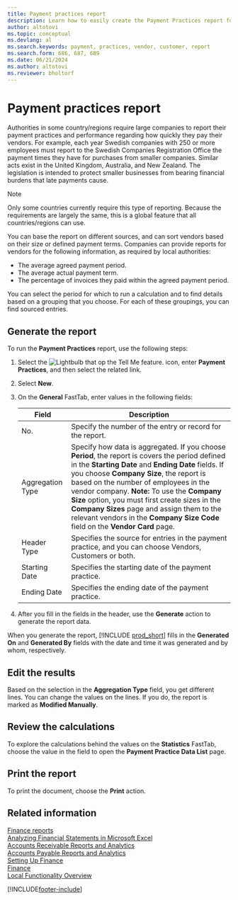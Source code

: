 ```yaml
---
title: Payment practices report
description: Learn how to easily create the Payment Practices report for vendors and customers. 
author: altotovi
ms.topic: conceptual
ms.devlang: al
ms.search.keywords: payment, practices, vendor, customer, report
ms.search.form: 686, 687, 689 
ms.date: 06/21/2024
ms.author: altotovi
ms.reviewer: bholtorf
--- 
```


# Payment practices report  

Authorities in some country/regions require large companies to report their payment practices and performance regarding how quickly they pay their vendors. For example, each year Swedish companies with 250 or more employees must report to the Swedish Companies Registration Office the payment times they have for purchases from smaller companies. Similar acts exist in the United Kingdom, Australia, and New Zealand. The legislation is intended to protect smaller businesses from bearing financial burdens that late payments cause.

> [!NOTE]
> Only some countries currently require this type of reporting. Because the requirements are largely the same, this is a global feature that all countries/regions can use.  

You can base the report on different sources, and can sort vendors based on their size or defined payment terms. Companies can provide reports for vendors for the following information, as required by local authorities:  

- The average agreed payment period.  
- The average actual payment term.
- The percentage of invoices they paid within the agreed payment period.

You can select the period for which to run a calculation and to find details based on a grouping that you choose. For each of these groupings, you can find sourced entries.

## Generate the report

To run the **Payment Practices** report, use the following steps:

1. Select the ![Lightbulb that op the Tell Me feature.](media/ui-search/search_small.png "Tell me what you want to do") icon, enter **Payment Practices**, and then select the related link. 
2. Select **New**.
3. On the **General** FastTab, enter values in the following fields:

   | Field | Description |
   |---------|-----------------------------------|
   | No. | Specify the number of the entry or record for the report. |
   | Aggregation Type | Specify how data is aggregated. If you choose **Period**, the report is covers the period defined in the **Starting Date** and **Ending Date** fields. If you choose **Company Size**, the report is based on the number of employees in the vendor company. **Note:** To use the **Company Size** option, you must first create sizes in the **Company Sizes** page and assign them to the relevant vendors in the **Company Size Code** field on the **Vendor Card** page.  |
   | Header Type | Specifies the source for entries in the payment practice, and you can choose Vendors, Customers or both. |
   | Starting Date | Specifies the starting date of the payment practice. |
   | Ending Date | Specifies the ending date of the payment practice. |

4. After you fill in the fields in the header, use the **Generate** action to generate the report data.

When you generate the report, [!INCLUDE [prod_short](includes/prod_short.md)] fills in the **Generated On** and **Generated By** fields with the date and time it was generated and by whom, respectively.

## Edit the results

Based on the selection in the **Aggregation Type** field, you get different lines. You can change the values on the lines. If you do, the report is marked as **Modified Manually**.

## Review the calculations

To explore the calculations behind the values on the **Statistics** FastTab, choose the value in the field to open the **Payment Practice Data List** page.

## Print the report

To print the document, choose the **Print** action.

## Related information

[Finance reports](finance-reports.md)  
[Analyzing Financial Statements in Microsoft Excel](finance-analyze-excel.md)  
[Accounts Receivable Reports and Analytics](receivables-reports.md)  
[Accounts Payable Reports and Analytics](payables-reports.md)  
[Setting Up Finance](finance-setup-finance.md)  
[Finance](finance.md)  
[Local Functionality Overview](about-localization.md)  

[!INCLUDE[footer-include](includes/footer-banner.md)]
